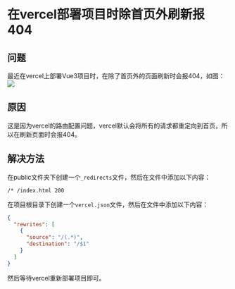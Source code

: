# 在vercel部署项目时除首页外刷新报404

## 问题
最近在vercel上部署Vue3项目时，在除了首页外的页面刷新时会报404，如图：
![](https://cdn.jsdelivr.net/gh/hr1201/img@main/imgs/202409271708224.png)

## 原因

这是因为vercel的路由配置问题，vercel默认会将所有的请求都重定向到首页，所以在刷新页面时会报404。

## 解决方法

在public文件夹下创建一个`_redirects`文件，然后在文件中添加以下内容：

```
/* /index.html 200
```

在项目根目录下创建一个`vercel.json`文件，然后在文件中添加以下内容：

```json
{
  "rewrites": [
    {
      "source": "/(.*)",
      "destination": "/$1"
    }
  ]
}
```

然后等待vercel重新部署项目即可。
